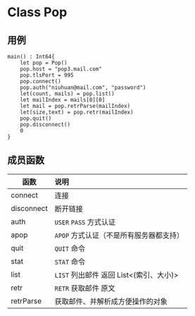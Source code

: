 Class Pop
=========

## 用例

```cangjie
main() : Int64{
    let pop = Pop()
    pop.host = "pop3.mail.com"  
    pop.tlsPort = 995
    pop.connect()  
    pop.auth("niuhuan@mail.com", "password")
    let(count, mails) = pop.list()  
    let mailIndex = mails[0][0]
    let mail = pop.retrParse(mailIndex) 
    let(size,text) = pop.retr(mailIndex) 
    pop.quit()
    pop.disconnect()
    0
}
```

## 成员函数

| 函数 | 说明 |
| -- | :-- |
| connect | 连接
| disconnect | 断开链接
| auth | `USER` `PASS` 方式认证
| apop | `APOP` 方式认证（不是所有服务器都支持）
| quit | `QUIT` 命令
| stat | `STAT` 命令
| list | `LIST` 列出邮件 返回 List<(索引、大小)>
| retr | `RETR` 获取邮件 原文
| retrParse | 获取邮件、并解析成方便操作的对象
